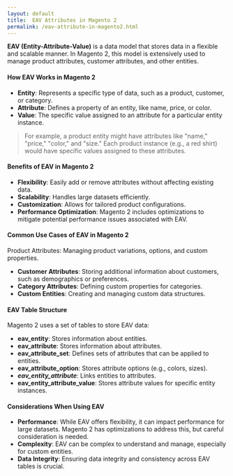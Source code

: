 ```yaml
---
layout: default
title:  EAV Attributes in Magento 2
permalink: /eav-attribute-in-magento2.html
---
```



**EAV (Entity-Attribute-Value)**  is a data model that stores data in a flexible and scalable manner. In Magento 2, this model is extensively used to manage product attributes, customer attributes, and other entities.

#### How EAV Works in Magento 2
* **Entity**: Represents a specific type of data, such as a product, customer, or category.
* **Attribute**: Defines a property of an entity, like name, price, or color.
* **Value**: The specific value assigned to an attribute for a particular entity instance.

>For example, a product entity might have attributes like "name," "price," "color," and "size." Each product instance (e.g., a red shirt) would have specific values assigned to these attributes.

#### Benefits of EAV in Magento 2

* **Flexibility**: Easily add or remove attributes without affecting existing data.
* **Scalability**: Handles large datasets efficiently.   
* **Customization**: Allows for tailored product configurations.  
* **Performance Optimization**: Magento 2 includes optimizations to mitigate potential performance issues associated with EAV.

#### Common Use Cases of EAV in Magento 2
Product Attributes: Managing product variations, options, and custom properties.
* **Customer Attributes**: Storing additional information about customers, such as demographics or preferences.
* **Category Attributes**: Defining custom properties for categories.
* **Custom Entities**: Creating and managing custom data structures.

#### EAV Table Structure
Magento 2 uses a set of tables to store EAV data:

* **eav_entity**: Stores information about entities.
* **eav_attribute**: Stores information about attributes.
* **eav_attribute_set**: Defines sets of attributes that can be applied to entities.
* **eav_attribute_option**: Stores attribute options (e.g., colors, sizes).
* ***eav_entity_attribute***: Links entities to attributes.
* **eav_entity_attribute_value**: Stores attribute values for specific entity instances.

#### Considerations When Using EAV
* **Performance**: While EAV offers flexibility, it can impact performance for large datasets. Magento 2 has optimizations to address this, but careful consideration is needed.
* **Complexity**: EAV can be complex to understand and manage, especially for custom entities.
* **Data Integrity**: Ensuring data integrity and consistency across EAV tables is crucial.